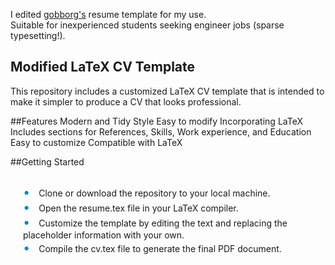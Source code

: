 I edited [gobborg's](https://github.com/gobborg) resume template for my use.   
Suitable for inexperienced students seeking engineer jobs (sparse typesetting!).


## Modified LaTeX CV Template

This repository includes a customized LaTeX CV template that is intended to make it simpler to produce a CV that looks professional.


##Features
Modern and Tidy Style
Easy to modify
Incorporating LaTeX
Includes sections for References, Skills, Work experience, and Education
Easy to customize
Compatible with LaTeX


##Getting Started


<div style="overflow: auto;">
  <ul>
    <li> Clone or download the repository to your local machine.</li>
    <li> Open the resume.tex file in your LaTeX compiler.</li>
    <li> Customize the template by editing the text and replacing the placeholder information with your own.</li>
    <li> Compile the cv.tex file to generate the final PDF document.</li>
  </ul>
</div>

<style>
  ul {
    list-style-type: none;
    padding-left: 20px;
  }
  ul li::before {
    content: '•';
    color: #0088cc;
    font-size: 20px;
    margin-right: 10px;
  }
</style>
